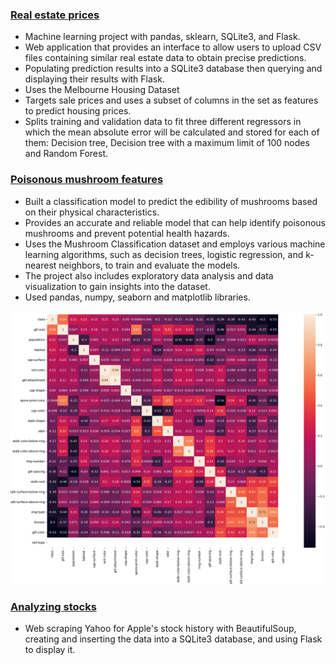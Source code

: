 ### [Real estate prices](https://github.com/Apl223/College_and-Machine-Learning-projects/tree/main/RealEstatePrices)
* Machine learning project with pandas, sklearn, SQLite3, and Flask.
* Web application that provides an interface to allow users to upload CSV files containing similar real estate data to obtain precise predictions.
* Populating prediction results into a SQLite3 database then querying and displaying their results with Flask.
* Uses the Melbourne Housing Dataset
* Targets sale prices and uses a subset of columns in the set as features to predict housing prices. 
* Splits training and validation data to fit three different regressors in which the mean absolute error will be calculated and stored for each of them: Decision tree, Decision tree with a maximum limit of 100 nodes and Random Forest.


### [Poisonous mushroom features](https://github.com/Apl223/College_and-Machine-Learning-projects/tree/main/Mushrooms)
* Built a classification model to predict the edibility of mushrooms based on their physical characteristics. 
* Provides an accurate and reliable model that can help identify poisonous mushrooms and prevent potential health hazards. 
* Uses the Mushroom Classification dataset and employs various machine learning algorithms, such as decision trees, logistic regression, and k-nearest neighbors, to   train and evaluate the models. 
* The project also includes exploratory data analysis and data visualization to gain insights into the dataset. 
* Used pandas, numpy, seaborn and matplotlib libraries.

![](./images/correlationmap.png)

### [Analyzing stocks](https://github.com/Apl223/College_and-Machine-Learning-projects/tree/main/AnalyzingStocks-main)
* Web scraping Yahoo for Apple's stock history with BeautifulSoup, creating and inserting the data into a SQLite3 database, and using Flask to display it.

